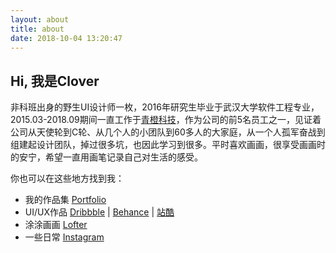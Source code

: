 ```yaml
---
layout: about
title: about
date: 2018-10-04 13:20:47
---
```


## Hi, 我是Clover
非科班出身的野生UI设计师一枚，2016年研究生毕业于武汉大学软件工程专业，2015.03-2018.09期间一直工作于[青橙科技](http://qingchengfit.cn/)，作为公司的前5名员工之一，见证着公司从天使轮到C轮、从几个人的小团队到60多人的大家庭，从一个人孤军奋战到组建起设计团队，掉过很多坑，也因此学习到很多。平时喜欢画画，很享受画画时的安宁，希望一直用画笔记录自己对生活的感受。

你也可以在这些地方找到我：

* 我的作品集 [Portfolio](https://clovertuan.github.io/resume/)
* UI/UX作品 [Dribbble](https://dribbble.com/clovertuan) | [Behance](https://www.behance.net/clovertuan) | [站酷](https://elsietuan.zcool.com.cn/)
* 涂涂画画 [Lofter](http://clovertuan.lofter.com/) 
* 一些日常 [Instagram](https://www.instagram.com/clovertuan)